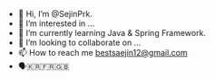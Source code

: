 - 👋 Hi, I’m @SejinPrk.
- 👀 I’m interested in ...
- 🌱 I’m currently learning Java & Spring Framework.
- 💞️ I’m looking to collaborate on ...
- 📫 How to reach me <bestsaejin12@gmail.com>
- 🗣️🇰🇷🇫🇷🇬🇧

<!---
SejinPrk/SejinPrk is a ✨ special ✨ repository because its `README.md` (this file) appears on your GitHub profile.
You can click the Preview link to take a look at your changes.
--->
